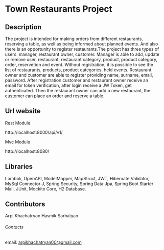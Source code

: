 # Town Restaurants Project

## Description

 The project is intended for making orders from different restaurants, reserving a table, as well as being informed about planned events. And also there is an opportunity to register restaurants.The project has three types of users: manager, restaurant owner, customer. Manager is able to add, update or remove user, restaurant, restaurant category, product, product category, order, reservetion and event. Without registration, it is possible to see the list of restaurants, products, product categories, held events. Restaurant owner and customer are able to register providing name, surname, email, password. After registration customer and restaurant owner receive an email for token verification, after login receive a JW Token, get authenticated. Then the restaurant owner can add a new restaurant, the customer can place an order and reserve a table.



## Url website

Rest Module

http://localhost:8000/api/v1/

Mvc Module

http://localhost:8080/

## Libraries
Lombok, OpenAPI, ModelMapper, MapStruct, JWT, Hibernate Validator, MySql Connector J, Spring Security, Spring Data Jpa, Spring Boot Starter Mail, JUnit, Mockito Core, H2 Database.

## Contributors
Arpi Khachatryan
Hasmik Sarhatyan

###### Contacts
email: arpikhachatryan00@gmail.com


